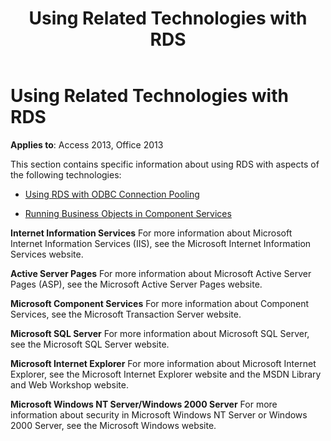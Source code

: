 ﻿---
title: Using Related Technologies with RDS
TOCTitle: Using Related Technologies with RDS
ms:assetid: 4e5fe705-6f1e-33ce-437e-d61fd86f9206
ms:mtpsurl: https://msdn.microsoft.com/library/JJ249250(v=office.15)
ms:contentKeyID: 48544752
ms.date: 09/18/2015
mtps_version: v=office.15
---

# Using Related Technologies with RDS

**Applies to**: Access 2013, Office 2013

This section contains specific information about using RDS with aspects of the following technologies:

- [Using RDS with ODBC Connection Pooling](using-rds-with-odbc-connection-pooling.md)

- [Running Business Objects in Component Services](running-business-objects-in-component-services.md)

**Internet Information Services** For more information about Microsoft Internet Information Services (IIS), see the Microsoft Internet Information Services website.

**Active Server Pages** For more information about Microsoft Active Server Pages (ASP), see the Microsoft Active Server Pages website.

**Microsoft Component Services** For more information about Component Services, see the Microsoft Transaction Server website.

**Microsoft SQL Server** For more information about Microsoft SQL Server, see the Microsoft SQL Server website.

**Microsoft Internet Explorer** For more information about Microsoft Internet Explorer, see the Microsoft Internet Explorer website and the MSDN Library and Web Workshop website.

**Microsoft Windows NT Server/Windows 2000 Server** For more information about security in Microsoft Windows NT Server or Windows 2000 Server, see the Microsoft Windows website.

